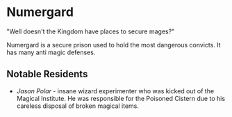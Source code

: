 # Numergard

"Well doesn't the Kingdom have places to secure mages?"

Numergard is a secure prison used to hold the most dangerous convicts. It has many anti magic defenses.

## Notable Residents

- _Jason Polar_ - insane wizard experimenter who was kicked out of the Magical Institute.
  He was responsible for the Poisoned Cistern due to his careless disposal of broken magical items.
